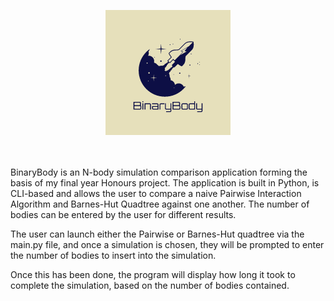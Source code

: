 <!-- <img src="/logos/BinaryBodyLogo.png" alt="BinaryBodyLogo" title="BinaryBodyLogo" style="width: 500px; height: 500px;"> -->

<p align = "center">
  <img src="/logos/BinaryBodyLogo.png" alt="BinaryBodyLogo" title="BinaryBodyLogo" style="width: 200px; height: 200px;">
</p>

<br><br>
BinaryBody is an N-body simulation comparison application forming the basis of my final year Honours project.
The application is built in Python, is CLI-based and allows the user to compare a naive Pairwise Interaction Algorithm and Barnes-Hut Quadtree against one another.
The number of bodies can be entered by the user for different results.


The user can launch either the Pairwise or Barnes-Hut quadtree via the main.py file, and once a simulation is chosen, they will be prompted to enter the number of bodies to insert into the simulation. 

Once this has been done, the program will display how long it took to complete the simulation, based on the number of bodies contained.
